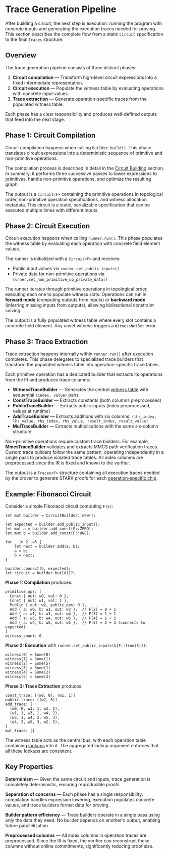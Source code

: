 # Trace Generation Pipeline

After building a circuit, the next step is execution: running the program with concrete inputs and generating the execution traces needed for proving. This section describes the complete flow from a static `Circuit` specification to the final `Traces` structure.

## Overview

The trace generation pipeline consists of three distinct phases:

1. **Circuit compilation** — Transform high-level circuit expressions into a fixed intermediate representation.
2. **Circuit execution** — Populate the witness table by evaluating operations with concrete input values.
3. **Trace extraction** — Generate operation-specific traces from the populated witness table.

Each phase has a clear responsibility and produces well-defined outputs that feed into the next stage.

## Phase 1: Circuit Compilation

Circuit compilation happens when calling `builder.build()`. This phase translates circuit expressions into a deterministic sequence of primitive and non-primitive operations.

The compilation process is described in detail in the [Circuit Building](./circuit_building.md#building-pipeline) section. In summary, it performs three successive passes to lower expressions to primitives, handle non-primitive operations, and optimize the resulting graph.

The output is a `Circuit<F>` containing the primitive operations in topological order, non-primitive operation specifications, and witness allocation metadata. This circuit is a static, serializable specification that can be executed multiple times with different inputs.

## Phase 2: Circuit Execution

Circuit execution happens when calling `runner.run()`. This phase populates the witness table by evaluating each operation with concrete field element values.

The runner is initialized with a `Circuit<F>` and receives:
- Public input values via `runner.set_public_inputs()`
- Private data for non-primitive operations via `runner.set_non_primitive_op_private_data()`

The runner iterates through primitive operations in topological order, executing each one to populate witness slots. Operations can run in **forward mode** (computing outputs from inputs) or **backward mode** (inferring missing inputs from outputs), allowing bidirectional constraint solving.

The output is a fully populated witness table where every slot contains a concrete field element. Any unset witness triggers a `WitnessNotSet` error.

## Phase 3: Trace Extraction

Trace extraction happens internally within `runner.run()` after execution completes. This phase delegates to specialized trace builders that transform the populated witness table into operation-specific trace tables.

Each primitive operation has a dedicated builder that extracts its operations from the IR and produces trace columns:

- **WitnessTraceBuilder** — Generates the central [witness table](./construction.md#witness-table) with sequential `(index, value)` pairs
- **ConstTraceBuilder** — Extracts constants (both columns preprocessed)
- **PublicTraceBuilder** — Extracts public inputs (index preprocessed, values at runtime)
- **AddTraceBuilder** — Extracts additions with six columns: `(lhs_index, lhs_value, rhs_index, rhs_value, result_index, result_value)`
- **MulTraceBuilder** — Extracts multiplications with the same six-column structure

Non-primitive operations require custom trace builders. For example, **MmcsTraceBuilder** validates and extracts MMCS path verification traces. Custom trace builders follow the same pattern, operating independently in a single pass to produce isolated trace tables. All index columns are preprocessed since the IR is fixed and known to the verifier.

The output is a `Traces<F>` structure containing all execution traces needed by the prover to generate STARK proofs for each [operation-specific chip](./construction.md#operation-specific-stark-chips).

## Example: Fibonacci Circuit

Consider a simple Fibonacci circuit computing `F(5)`:

```rust,ignore
let mut builder = CircuitBuilder::new();

let expected = builder.add_public_input();
let mut a = builder.add_const(F::ZERO);
let mut b = builder.add_const(F::ONE);

for _ in 2..=5 {
    let next = builder.add(a, b);
    a = b;
    b = next;
}

builder.connect(b, expected);
let circuit = builder.build()?;
```

**Phase 1: Compilation** produces:
```text
primitive_ops: [
  Const { out: w0, val: 0 },
  Const { out: w1, val: 1 },
  Public { out: w2, public_pos: 0 },
  Add { a: w0, b: w1, out: w3 },  // F(2) = 0 + 1
  Add { a: w1, b: w3, out: w4 },  // F(3) = 1 + 1
  Add { a: w3, b: w4, out: w5 },  // F(4) = 1 + 2
  Add { a: w4, b: w5, out: w2 },  // F(5) = 2 + 3 (connects to expected)
]
witness_count: 6
```

**Phase 2: Execution** with `runner.set_public_inputs(&[F::from(5)])`:
```text
witness[0] = Some(0)
witness[1] = Some(1)
witness[2] = Some(5)
witness[3] = Some(1)
witness[4] = Some(2)
witness[5] = Some(3)
```

**Phase 3: Trace Extraction** produces:
```text
const_trace: [(w0, 0), (w1, 1)]
public_trace: [(w2, 5)]
add_trace: [
  (w0, 0, w1, 1, w3, 1),
  (w1, 1, w3, 1, w4, 2),
  (w3, 1, w4, 2, w5, 3),
  (w4, 2, w5, 3, w2, 5),
]
mul_trace: []
```

The witness table acts as the central bus, with each operation table containing [lookups](./construction.md#lookups) into it. The aggregated lookup argument enforces that all these lookups are consistent.

## Key Properties

**Determinism** — Given the same circuit and inputs, trace generation is completely deterministic, ensuring reproducible proofs.

**Separation of concerns** — Each phase has a single responsibility: compilation handles expression lowering, execution populates concrete values, and trace builders format data for proving.

**Builder pattern efficiency** — Trace builders operate in a single pass using only the data they need. No builder depends on another's output, enabling future parallelization.

**Preprocessed columns** — All index columns in operation traces are preprocessed. Since the IR is fixed, the verifier can reconstruct these columns without online commitments, significantly reducing proof size.
